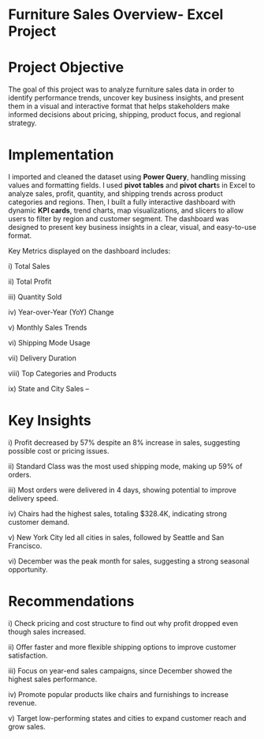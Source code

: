 # Furniture Sales Overview- Excel Project
# Project Objective
The goal of this project was to analyze furniture sales data in order to identify performance trends, uncover key business insights, and present them in a visual and interactive format that helps stakeholders make informed decisions about pricing, shipping, product focus, and regional strategy.

# Implementation

I imported and cleaned the dataset using **Power Query**, handling missing values and formatting fields. I used **pivot tables** and **pivot chart**s in Excel to analyze sales, profit, quantity, and shipping trends across product categories and regions. Then, I built a fully interactive dashboard with dynamic **KPI cards**, trend charts, map visualizations, and slicers to allow users to filter by region and customer segment. The dashboard was designed to present key business insights in a clear, visual, and easy-to-use format.

 Key Metrics displayed on the dashboard includes:

i) Total Sales 

ii) Total Profit 

iii) Quantity Sold 

iv) Year-over-Year (YoY) Change 

v) Monthly Sales Trends 

vi) Shipping Mode Usage 

vii) Delivery Duration 

viii) Top Categories and Products 

ix) State and City Sales – 

# Key Insights

i) Profit decreased by 57% despite an 8% increase in sales, suggesting possible cost or pricing issues.

ii) Standard Class was the most used shipping mode, making up 59% of orders.

iii) Most orders were delivered in 4 days, showing potential to improve delivery speed. 
 
iv) Chairs had the highest sales, totaling $328.4K, indicating strong customer demand.

v) New York City led all cities in sales, followed by Seattle and San Francisco.

vi) December was the peak month for sales, suggesting a strong seasonal opportunity.

# Recommendations

i) Check pricing and cost structure to find out why profit dropped even though sales increased.

ii) Offer faster and more flexible shipping options to improve customer satisfaction. 

iii) Focus on year-end sales campaigns, since December showed the highest sales performance. 

iv) Promote popular products like chairs and furnishings to increase revenue.

v) Target low-performing states and cities to expand customer reach and grow sales.
